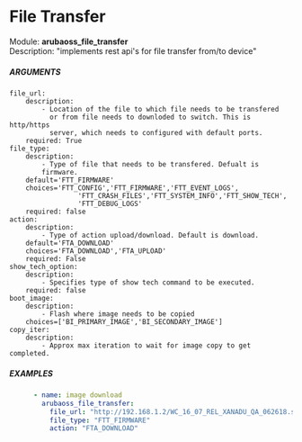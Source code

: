 # File Transfer
Module: ****arubaoss_file_transfer****  
Description: "implements rest api's for file transfer from/to device"

##### ARGUMENTS
    file_url:
        description:
            - Location of the file to which file needs to be transfered
              or from file needs to downloded to switch. This is http/https
              server, which needs to configured with default ports.
        required: True
    file_type:
        description:
            - Type of file that needs to be transfered. Defualt is
            firmware.
        default='FTT_FIRMWARE'
        choices='FTT_CONFIG','FTT_FIRMWARE','FTT_EVENT_LOGS',
                     'FTT_CRASH_FILES','FTT_SYSTEM_INFO','FTT_SHOW_TECH',
                     'FTT_DEBUG_LOGS'
        required: false
    action:
        description:
            - Type of action upload/download. Default is download.
        default='FTA_DOWNLOAD'
        choices='FTA_DOWNLOAD','FTA_UPLOAD'
        required: False
    show_tech_option:
        description:
            - Specifies type of show tech command to be executed.
        required: false
    boot_image:
        description:
            - Flash where image needs to be copied
        choices=['BI_PRIMARY_IMAGE','BI_SECONDARY_IMAGE']
    copy_iter:
        description:
            - Approx max iteration to wait for image copy to get completed.
            
            
##### EXAMPLES
```YAML
      - name: image download
        arubaoss_file_transfer:
          file_url: "http://192.168.1.2/WC_16_07_REL_XANADU_QA_062618.swi"
          file_type: "FTT_FIRMWARE"
          action: "FTA_DOWNLOAD"
```